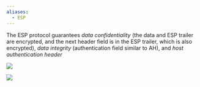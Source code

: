 ```yaml
---
aliases:
  - ESP
---
```

The ESP protocol guarantees *data confidentiality* (the data and ESP trailer are encrypted, and the next header field is in the ESP trailer, which is also encrypted), *data integrity* (authentication field similar to AH), and *host authentication header*

![](https://docs.strongswan.org/docs/5.9/_images/espHeader.png)

![](https://docs.strongswan.org/docs/5.9/_images/espTransportModePacket.png)


